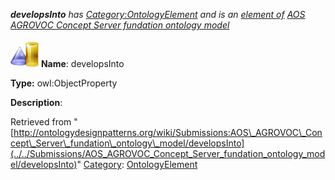 ___developsInto__ has [Category:OntologyElement](../../Category/OntologyElement "Category:OntologyElement") and is an [element of](../../Property/ElementOf "Property:ElementOf") [AOS AGROVOC Concept Server fundation ontology model](../../Submissions/AOS_AGROVOC_Concept_Server_fundation_ontology_model "Submissions:AOS AGROVOC Concept Server fundation ontology model")_


  




[![ObjectProperty](../../images/thumb/c/c3/ObjectProperty.gif/45px-ObjectProperty.gif)](../../Image/ObjectProperty.gif "ObjectProperty")
__Name__: developsInto 


__Type:__ owl:ObjectProperty 


__Description__: 





Retrieved from "[http://ontologydesignpatterns.org/wiki/Submissions:AOS\_AGROVOC\_Concept\_Server\_fundation\_ontology\_model/developsInto](../../Submissions/AOS_AGROVOC_Concept_Server_fundation_ontology_model/developsInto)"
 [Category](http://ontologydesignpatterns.org/wiki/Special:Categories "Special:Categories"): [OntologyElement](../../Category/OntologyElement "Category:OntologyElement")